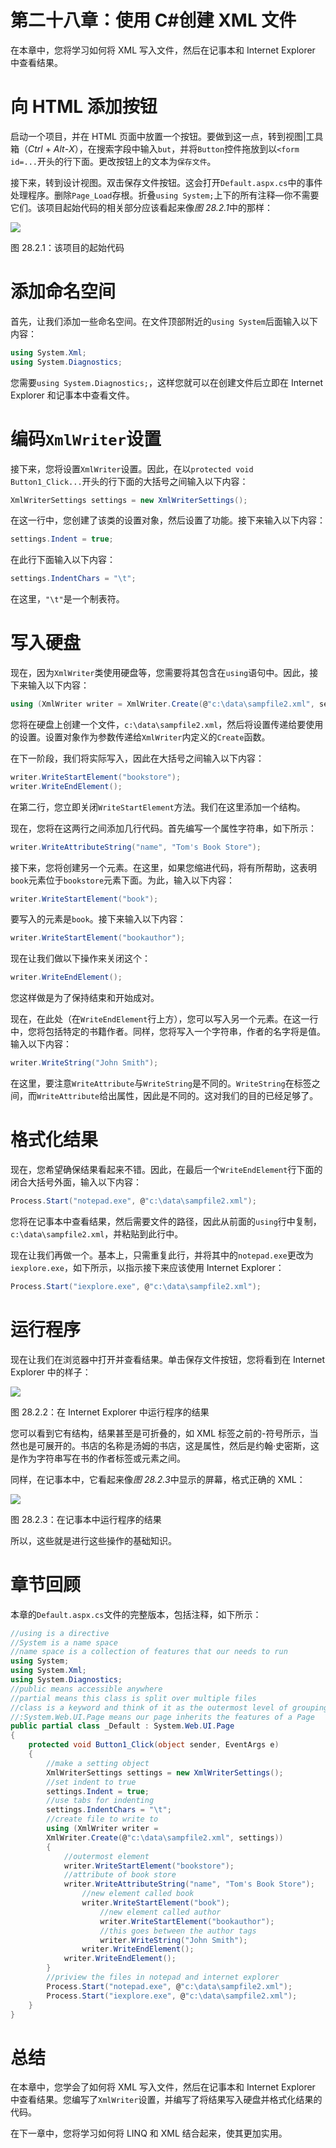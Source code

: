 # 第二十八章：使用 C#创建 XML 文件

在本章中，您将学习如何将 XML 写入文件，然后在记事本和 Internet Explorer 中查看结果。

# 向 HTML 添加按钮

启动一个项目，并在 HTML 页面中放置一个按钮。要做到这一点，转到视图|工具箱（*Ctrl* + *Alt*-*X*），在搜索字段中输入`but`，并将`Button`控件拖放到以`<form id=...`开头的行下面。更改按钮上的文本为`保存文件`。

接下来，转到设计视图。双击保存文件按钮。这会打开`Default.aspx.cs`中的事件处理程序。删除`Page_Load`存根。折叠`using System;`上下的所有注释—你不需要它们。该项目起始代码的相关部分应该看起来像*图 28.2.1*中的那样：

![](img/e5d29865-ef41-4272-8a72-ba42846e7d38.png)

图 28.2.1：该项目的起始代码

# 添加命名空间

首先，让我们添加一些命名空间。在文件顶部附近的`using System`后面输入以下内容：

```cs
using System.Xml;
using System.Diagnostics;
```

您需要`using System.Diagnostics;`，这样您就可以在创建文件后立即在 Internet Explorer 和记事本中查看文件。

# 编码`XmlWriter`设置

接下来，您将设置`XmlWriter`设置。因此，在以`protected void Button1_Click...`开头的行下面的大括号之间输入以下内容：

```cs
XmlWriterSettings settings = new XmlWriterSettings();
```

在这一行中，您创建了该类的设置对象，然后设置了功能。接下来输入以下内容：

```cs
settings.Indent = true;
```

在此行下面输入以下内容：

```cs
settings.IndentChars = "\t";
```

在这里，`"\t"`是一个制表符。

# 写入硬盘

现在，因为`XmlWriter`类使用硬盘等，您需要将其包含在`using`语句中。因此，接下来输入以下内容：

```cs
using (XmlWriter writer = XmlWriter.Create(@"c:\data\sampfile2.xml", settings))
```

您将在硬盘上创建一个文件，`c:\data\sampfile2.xml`，然后将设置传递给要使用的设置。设置对象作为参数传递给`XmlWriter`内定义的`Create`函数。

在下一阶段，我们将实际写入，因此在大括号之间输入以下内容：

```cs
writer.WriteStartElement("bookstore");
writer.WriteEndElement();
```

在第二行，您立即关闭`WriteStartElement`方法。我们在这里添加一个结构。

现在，您将在这两行之间添加几行代码。首先编写一个属性字符串，如下所示：

```cs
writer.WriteAttributeString("name", "Tom's Book Store");
```

接下来，您将创建另一个元素。在这里，如果您缩进代码，将有所帮助，这表明`book`元素位于`bookstore`元素下面。为此，输入以下内容：

```cs
writer.WriteStartElement("book");
```

要写入的元素是`book`。接下来输入以下内容：

```cs
writer.WriteStartElement("bookauthor");
```

现在让我们做以下操作来关闭这个：

```cs
writer.WriteEndElement();
```

您这样做是为了保持结束和开始成对。

现在，在此处（在`WriteEndElement`行上方），您可以写入另一个元素。在这一行中，您将包括特定的书籍作者。同样，您将写入一个字符串，作者的名字将是值。输入以下内容：

```cs
writer.WriteString("John Smith");
```

在这里，要注意`WriteAttribute`与`WriteString`是不同的。`WriteString`在标签之间，而`WriteAttribute`给出属性，因此是不同的。这对我们的目的已经足够了。

# 格式化结果

现在，您希望确保结果看起来不错。因此，在最后一个`WriteEndElement`行下面的闭合大括号外面，输入以下内容：

```cs
Process.Start("notepad.exe", @"c:\data\sampfile2.xml");
```

您将在记事本中查看结果，然后需要文件的路径，因此从前面的`using`行中复制，`c:\data\sampfile2.xml`，并粘贴到此行中。

现在让我们再做一个。基本上，只需重复此行，并将其中的`notepad.exe`更改为`iexplore.exe`，如下所示，以指示接下来应该使用 Internet Explorer：

```cs
Process.Start("iexplore.exe", @"c:\data\sampfile2.xml");
```

# 运行程序

现在让我们在浏览器中打开并查看结果。单击保存文件按钮，您将看到在 Internet Explorer 中的样子：

![](img/19885c8c-225f-4153-a138-9a8bac1776bd.png)

图 28.2.2：在 Internet Explorer 中运行程序的结果

您可以看到它有结构，结果甚至是可折叠的，如 XML 标签之前的-符号所示，当然也是可展开的。书店的名称是汤姆的书店，这是属性，然后是约翰·史密斯，这是作为字符串写在书的作者标签或元素之间。

同样，在记事本中，它看起来像*图 28.2.3*中显示的屏幕，格式正确的 XML：

![](img/d78866d8-e93f-474f-9bc2-a3f26a347b5a.png)

图 28.2.3：在记事本中运行程序的结果

所以，这些就是进行这些操作的基础知识。

# 章节回顾

本章的`Default.aspx.cs`文件的完整版本，包括注释，如下所示：

```cs
//using is a directive
//System is a name space
//name space is a collection of features that our needs to run
using System;
using System.Xml;
using System.Diagnostics;
//public means accessible anywhere
//partial means this class is split over multiple files
//class is a keyword and think of it as the outermost level of grouping
//:System.Web.UI.Page means our page inherits the features of a Page
public partial class _Default : System.Web.UI.Page
{
    protected void Button1_Click(object sender, EventArgs e)
    {
        //make a setting object
        XmlWriterSettings settings = new XmlWriterSettings();
        //set indent to true
        settings.Indent = true;
        //use tabs for indenting
        settings.IndentChars = "\t";
        //create file to write to
        using (XmlWriter writer = 
        XmlWriter.Create(@"c:\data\sampfile2.xml", settings))
        {
            //outermost element
            writer.WriteStartElement("bookstore");
            //attribute of book store
            writer.WriteAttributeString("name", "Tom's Book Store");
                //new element called book
                writer.WriteStartElement("book");
                    //new element called author
                    writer.WriteStartElement("bookauthor");
                    //this goes between the author tags
                    writer.WriteString("John Smith");
                writer.WriteEndElement();
            writer.WriteEndElement();
        }
        //priview the files in notepad and internet explorer
        Process.Start("notepad.exe", @"c:\data\sampfile2.xml");
        Process.Start("iexplore.exe", @"c:\data\sampfile2.xml");
    }
}
```

# 总结

在本章中，您学会了如何将 XML 写入文件，然后在记事本和 Internet Explorer 中查看结果。您编写了`XmlWriter`设置，并编写了将结果写入硬盘并格式化结果的代码。

在下一章中，您将学习如何将 LINQ 和 XML 结合起来，使其更加实用。
